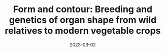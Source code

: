 ---
title: "Form and contour: Breeding and genetics of organ shape from wild relatives to modern vegetable crops"
collection: publications
permalink: /publication/2023FIPS
date: 2023-03-02
venue: 'Frontiers in Plant Science'
link:
paperurl:
code: 
citation: 'Goldman, I.L., Vega-Alfaro, A., <strong>Brainard, S.H.</strong>, McGregor, C., Oravec, M., van der Knaap, E., Wan, Y. Form and contour: Breeding and genetics of organ shape from wild relatives to modern vegetable crops. <i>Front Plant Sci</i> Under review (2023)'
---